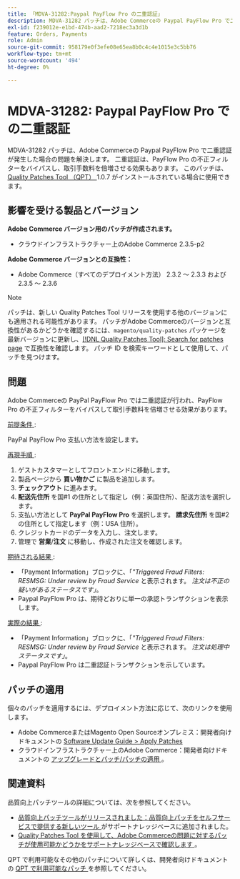```yaml
---
title: 「MDVA-31282:Paypal PayFlow Pro の二重認証」
description: MDVA-31282 パッチは、Adobe Commerceの Paypal PayFlow Pro で二重認証が発生した場合の問題を解決します。 二重認証は、PayFlow Pro の不正フィルターをバイパスし、取引手数料を倍増させる効果もあります。 このパッチは、[Quality Patches Tool （QPT） ] （/help/announcements/adobe-commerce-announcements/magento-quality-patches-released-new-tool-to-self-serve-quality-patches.md） 1.0.7 がインストールされている場合に利用できます。
exl-id: f239012e-e1bd-474b-aad2-7218ec3a3d1b
feature: Orders, Payments
role: Admin
source-git-commit: 958179e0f3efe08e65ea8b0c4c4e1015e3c5bb76
workflow-type: tm+mt
source-wordcount: '494'
ht-degree: 0%

---
```


# MDVA-31282: Paypal PayFlow Pro での二重認証

MDVA-31282 パッチは、Adobe Commerceの Paypal PayFlow Pro で二重認証が発生した場合の問題を解決します。 二重認証は、PayFlow Pro の不正フィルターをバイパスし、取引手数料を倍増させる効果もあります。 このパッチは、[Quality Patches Tool （QPT） ](/help/announcements/adobe-commerce-announcements/magento-quality-patches-released-new-tool-to-self-serve-quality-patches.md)1.0.7 がインストールされている場合に使用できます。

## 影響を受ける製品とバージョン

**Adobe Commerce バージョン用のパッチが作成されます。**

* クラウドインフラストラクチャー上のAdobe Commerce 2.3.5-p2

**Adobe Commerce バージョンとの互換性：**

* Adobe Commerce（すべてのデプロイメント方法） 2.3.2 ～ 2.3.3 および 2.3.5 ～ 2.3.6

>[!NOTE]
>
>パッチは、新しい Quality Patches Tool リリースを使用する他のバージョンにも適用される可能性があります。 パッチがAdobe Commerceのバージョンと互換性があるかどうかを確認するには、`magento/quality-patches` パッケージを最新バージョンに更新し、[[!DNL Quality Patches Tool]: Search for patches page](https://devdocs.magento.com/quality-patches/tool.html#patch-grid) で互換性を確認します。 パッチ ID を検索キーワードとして使用して、パッチを見つけます。

## 問題

Adobe Commerceの PayPal PayFlow Pro では二重認証が行われ、PayFlow Pro の不正フィルターをバイパスして取引手数料を倍増させる効果があります。

<u> 前提条件 </u>:

PayPal PayFlow Pro 支払い方法を設定します。

<u> 再現手順 </u>:

1. ゲストカスタマーとしてフロントエンドに移動します。
1. 製品ページから **買い物かご** に製品を追加します。
1. **チェックアウト** に進みます。
1. **配送先住所** を国\#1 の住所として指定し（例：英国住所）、配送方法を選択します。
1. 支払い方法として **PayPal PayFlow Pro** を選択します。 **請求先住所** を国\#2 の住所として指定します（例：USA 住所）。
1. クレジットカードのデータを入力し、注文します。
1. 管理で **営業**/**注文** に移動し、作成された注文を確認します。

<u> 期待される結果 </u>:

* 「Payment Information」ブロックに、「*&quot;Triggered Fraud Filters: RESMSG: Under review by Fraud Service* と表示されます。 *注文は不正の疑いがあるステータスです」*。
* Paypal PayFlow Pro は、期待どおりに単一の承認トランザクションを表示します。

<u> 実際の結果 </u>:

* 「Payment Information」ブロックに、「*&quot;Triggered Fraud Filters: RESMSG: Under review by Fraud Service* と表示されます。 *注文は処理中ステータスです」*。
* Paypal PayFlow Pro は二重認証トランザクションを示しています。

## パッチの適用

個々のパッチを適用するには、デプロイメント方法に応じて、次のリンクを使用します。

* Adobe CommerceまたはMagento Open Sourceオンプレミス：開発者向けドキュメントの [Software Update Guide > Apply Patches](https://devdocs.magento.com/guides/v2.4/comp-mgr/patching/mqp.html)
* クラウドインフラストラクチャー上のAdobe Commerce：開発者向けドキュメントの [ アップグレードとパッチ/パッチの適用 ](https://devdocs.magento.com/cloud/project/project-patch.html)。

## 関連資料

品質向上パッチツールの詳細については、次を参照してください。

* [ 品質向上パッチツールがリリースされました：品質向上パッチをセルフサービスで提供する新しいツール ](/help/announcements/adobe-commerce-announcements/magento-quality-patches-released-new-tool-to-self-serve-quality-patches.md) がサポートナレッジベースに追加されました。
* [Quality Patches Tool を使用して、Adobe Commerceの問題に対するパッチが使用可能かどうかをサポートナレッジベースで確認します ](/help/support-tools/patches-available-in-qpt-tool/check-patch-for-magento-issue-with-magento-quality-patches.md)。

QPT で利用可能なその他のパッチについて詳しくは、開発者向けドキュメントの [QPT で利用可能なパッチ ](https://devdocs.magento.com/quality-patches/tool.html#patch-grid) を参照してください。
